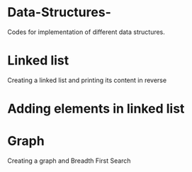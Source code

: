 # Data-Structures-
Codes for implementation of different data structures.

# Linked list
Creating a linked list and printing its content in reverse

# Adding elements in linked list 

# Graph
Creating a graph and Breadth First Search


